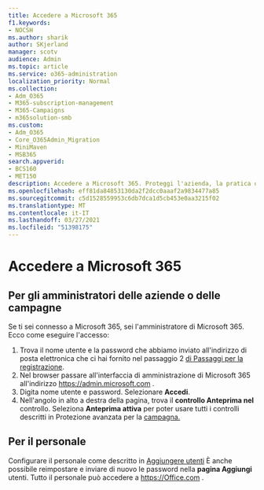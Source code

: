 ```yaml
---
title: Accedere a Microsoft 365
f1.keywords:
- NOCSH
ms.author: sharik
author: SKjerland
manager: scotv
audience: Admin
ms.topic: article
ms.service: o365-administration
localization_priority: Normal
ms.collection:
- Adm_O365
- M365-subscription-management
- M365-Campaigns
- m365solution-smb
ms.custom:
- Adm_O365
- Core_O365Admin_Migration
- MiniMaven
- MSB365
search.appverid:
- BCS160
- MET150
description: Accedere a Microsoft 365. Proteggi l'azienda, la pratica o la campagna dalle minacce alla cybersecurity alla posta elettronica, ai dati e alle comunicazioni.
ms.openlocfilehash: eff81da84853130da2f2dcc0aaaf2a9834477a85
ms.sourcegitcommit: c5d1528559953c6db7dca1d5cb453e0aa3215f02
ms.translationtype: MT
ms.contentlocale: it-IT
ms.lasthandoff: 03/27/2021
ms.locfileid: "51398175"
---
```

# <a name="sign-in-to-microsoft-365"></a>Accedere a Microsoft 365

## <a name="for-business-or-campaign-admins"></a>Per gli amministratori delle aziende o delle campagne

Se ti sei connesso a Microsoft 365, sei l'amministratore di Microsoft 365. Ecco come eseguire l'accesso:

1. Trova il nome utente e la password che abbiamo inviato all'indirizzo di posta elettronica che ci hai fornito nel passaggio 2 [di Passaggi per la registrazione](m365-campaigns-sign-up.md#steps-to-sign-up).
2. Nel browser passare all'interfaccia di amministrazione di Microsoft 365 all'indirizzo <a href="https://go.microsoft.com/fwlink/p/?linkid=837890" target="_blank">https://admin.microsoft.com</a> .
3. Digita nome utente e password. Selezionare **Accedi**.
4. Nell'angolo in alto a destra della pagina, trova il **controllo Anteprima nel** controllo. Seleziona **Anteprima attiva** per poter usare tutti i controlli descritti in Protezione avanzata per la [campagna.](m365-campaigns-security-overview.md)

## <a name="for-staff"></a>Per il personale

Configurare il personale come descritto in [Aggiungere utenti](../admin/add-users/add-users.md?toc=%2fmicrosoft-365%2fcampaigns%2ftoc.json) È anche possibile reimpostare e inviare di nuovo le password nella **pagina Aggiungi** utenti.
Tutto il personale può accedere a <a href="https://office.com" target="_blank">https://Office.com</a> .
